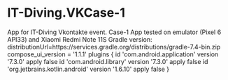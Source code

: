 # IT-Diving.VKCase-1
App for IT-Diving Vkontakte event. Case-1
App tested on emulator (Pixel 6 API33) and Xiaomi Redmi Note 11S
Gradle version: distributionUrl=https\://services.gradle.org/distributions/gradle-7.4-bin.zip
compose_ui_version = '1.1.1'
plugins {
    id 'com.android.application' version '7.3.0' apply false
    id 'com.android.library' version '7.3.0' apply false
    id 'org.jetbrains.kotlin.android' version '1.6.10' apply false
}
